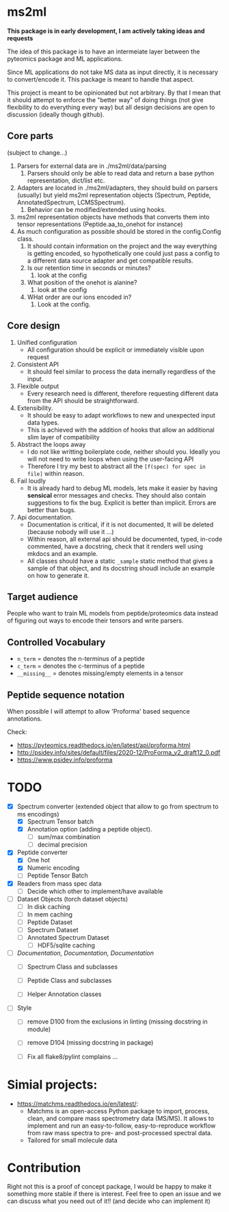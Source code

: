 # ms2ml

**This package is in early development, I am actively taking ideas and requests**

The idea of this package is to have an intermeiate layer between the pyteomics package and ML applications.

Since ML applications do not take MS data as input directly, it is necessary to convert/encode it. This package is meant to handle that aspect.

This project is meant to be opinionated but not arbitrary. By that I mean that it should attempt to enforce the "better way" of doing things (not give flexibility to do everything every way) but all design decisions are open to discussion (ideally though github).

## Core parts

(subject to change...)

1. Parsers for external data are in ./ms2ml/data/parsing
    1. Parsers should only be able to read data and return a base python representation, dict/list etc.
1. Adapters are located in ./ms2ml/adapters, they should build on parsers (usually) but yield ms2ml representation objects (Spectrum, Peptide, AnnotatedSpectrum, LCMSSpectrum).
    1. Behavior can be modified/extended using hooks.
1. ms2ml representation objects have methods that converts them into tensor representations (Peptide.aa_to_onehot for instance)
1. As much configuration as possible should be stored in the config.Config class.
    1. It should contain information on the project and the way everything is getting encoded, so hypothetically one could just pass a config to a different data source adapter and get compatible results.
    1. Is our retention time in seconds or minutes?
        1. look at the config
    1. What position of the onehot is alanine?
        1. look at the config
    1. WHat order are our ions encoded in?
        1. Look at the config.

## Core design

1. Unified configuration
    - All configuration should be explicit or immediately visible upon request
1. Consistent API
    - It should feel similar to process the data inernally regardless of the input.
1. Flexible output
    - Every research need is different, therefore requesting different data from the API should be straightforward.
1. Extensibility.
    - It should be easy to adapt workflows to new and unexpected input data types.
    - This is achieved with the addition of hooks that allow an additional slim layer of compatibility
1. Abstract the loops away
    - I do not like writting boilerplate code, neither should you. Ideally you will not need to write loops when using the user-facing API
    - Therefore I try my best to abstract all the `[f(spec) for spec in file]` within reason.
1. Fail loudly
    - It is already hard to debug ML models, lets make it easier by having **sensical** error messages and checks. They should also contain suggestions to fix the bug. Explicit is better than implicit. Errors are better than bugs.
1. Api documentation.
    - Documentation is critical, if it is not documented, It will be deleted (because nobody will use it ...)
    - Within reason, all external api should be documented, typed, in-code commented, have a docstring, check that it renders well using mkdocs and an example.
    - All classes should have a static `_sample` static method that gives a sample of that object, and its docstring shoudl include an example on how to generate it.

## Target audience

People who want to train ML models from peptide/proteomics data instead of figuring out ways to encode their tensors and write parsers.

## Controlled Vocabulary

- `n_term` = denotes the n-terminus of a peptide
- `c_term` = denotes the c-terminus of a peptide
- `__missing__` = denotes missing/empty elements in a tensor

## Peptide sequence notation

When possible I will attempt to allow 'Proforma' based sequence annotations.

Check:

- https://pyteomics.readthedocs.io/en/latest/api/proforma.html
- http://psidev.info/sites/default/files/2020-12/ProForma_v2_draft12_0.pdf
- https://www.psidev.info/proforma

# TODO

- [x] Spectrum converter (extended object that allow to go from spectrum to ms encodings)
    - [x] Spectrum Tensor batch
    - [x] Annotation option (adding a peptide object).
        - [ ] sum/max combination
        - [ ] decimal precision
- [x] Peptide converter
    - [x] One hot
    - [x] Numeric encoding
    - [ ] Peptide Tensor Batch
- [x] Readers from mass spec data
    - [ ] Decide which other to implement/have available
- [ ] Dataset Objects (torch dataset objects)
    - [ ] In disk caching
    - [ ] In mem caching
    - [ ] Peptide Dataset
    - [ ] Spectrum Dataset
    - [ ] Annotated Spectrum Dataset
        - [ ] HDF5/sqlite caching
- [ ] *Documentation, Documentation, Documentation*
    - [ ] Spectrum Class and subclasses
    - [ ] Peptide Class and subclasses
    - [ ] Helper Annotation classes


- [ ] Style
  - [ ] remove D100 from the exclusions in linting (missing docstring in module)
  - [ ] remove D104 (missing docstring in package)
  - [ ] Fix all flake8/pylint complains ...


# Simial projects:

- https://matchms.readthedocs.io/en/latest/:
    - Matchms is an open-access Python package to import, process, clean,
      and compare mass spectrometry data (MS/MS). It allows to implement
      and run an easy-to-follow, easy-to-reproduce workflow from raw mass
      spectra to pre- and post-processed spectral data.
    - Tailored for small molecule data



# Contribution

Right not this is a proof of concept package, I would be happy to make it something more stable if there is interest.
Feel free to open an issue and we can discuss what you need out of it!! (and decide who can implement it)
